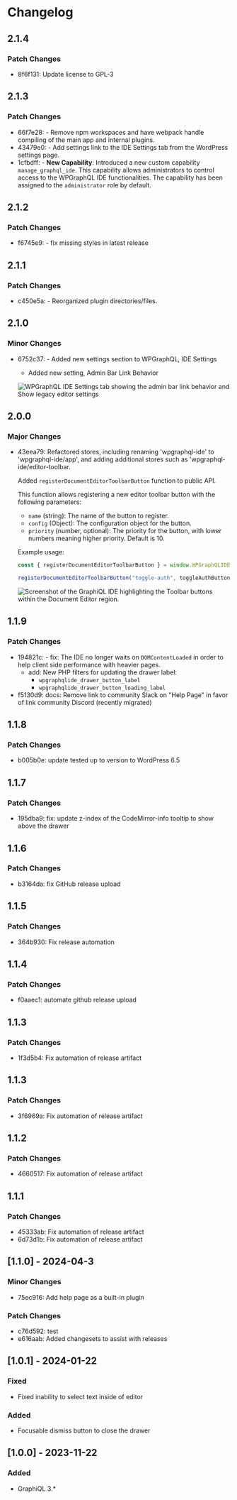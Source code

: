 # Changelog

## 2.1.4

### Patch Changes

- 8f6f131: Update license to GPL-3

## 2.1.3

### Patch Changes

- 66f7e28: - Remove npm workspaces and have webpack handle compiling of the main app and internal plugins.
- 43479e0: - Add settings link to the IDE Settings tab from the WordPress settings page.
- 1cfbdff: - **New Capability**: Introduced a new custom capability `manage_graphql_ide`. This capability allows administrators to control access to the WPGraphQL IDE functionalities. The capability has been assigned to the `administrator` role by default.

## 2.1.2

### Patch Changes

- f6745e9: - fix missing styles in latest release

## 2.1.1

### Patch Changes

- c450e5a: - Reorganized plugin directories/files.

## 2.1.0

### Minor Changes

- 6752c37: - Added new settings section to WPGraphQL, IDE Settings

  - Added new setting, Admin Bar Link Behavior

  ![WPGraphQL IDE Settings tab showing the admin bar link behavior and Show legacy editor settings](https://github.com/wp-graphql/wpgraphql-ide/assets/6676674/59236b4c-0019-40a8-ae9b-a1228997f30c)

## 2.0.0

### Major Changes

- 43eea79: Refactored stores, including renaming 'wpgraphql-ide' to 'wpgraphql-ide/app', and adding additional stores such as 'wpgraphql-ide/editor-toolbar.

  Added `registerDocumentEditorToolbarButton` function to public API.

  This function allows registering a new editor toolbar button with the following parameters:

  - `name` (string): The name of the button to register.
  - `config` (Object): The configuration object for the button.
  - `priority` (number, optional): The priority for the button, with lower numbers meaning higher priority. Default is 10.

  Example usage:

  ```js
  const { registerDocumentEditorToolbarButton } = window.WPGraphQLIDE;

  registerDocumentEditorToolbarButton("toggle-auth", toggleAuthButton, 1);
  ```

  ![Screenshot of the GraphiQL IDE highlighting the Toolbar buttons within the Document Editor region.](https://github.com/wp-graphql/wpgraphql-ide/assets/1260765/2395c3c8-1915-4a24-b64e-35ebe16e674f)

## 1.1.9

### Patch Changes

- 194821c: - fix: The IDE no longer waits on `DOMContentLoaded` in order to help client side performance with heavier pages.
  - add: New PHP filters for updating the drawer label:
    - `wpgraphqlide_drawer_button_label`
    - `wpgraphqlide_drawer_button_loading_label`
- f5130d9: docs: Remove link to community Slack on "Help Page" in favor of link community Discord (recently migrated)

## 1.1.8

### Patch Changes

- b005b0e: update tested up to version to WordPress 6.5

## 1.1.7

### Patch Changes

- 195dba9: fix: update z-index of the CodeMirror-info tooltip to show above the drawer

## 1.1.6

### Patch Changes

- b3164da: fix GitHub release upload

## 1.1.5

### Patch Changes

- 364b930: Fix release automation

## 1.1.4

### Patch Changes

- f0aaec1: automate github release upload

## 1.1.3

### Patch Changes

- 1f3d5b4: Fix automation of release artifact

## 1.1.3

### Patch Changes

- 3f6969a: Fix automation of release artifact

## 1.1.2

### Patch Changes

- 4660517: Fix automation of release artifact

## 1.1.1

### Patch Changes

- 45333ab: Fix automation of release artifact
- 6d73d1b: Fix automation of release artifact

## [1.1.0] - 2024-04-3

### Minor Changes

- 75ec916: Add help page as a built-in plugin

### Patch Changes

- c76d592: test
- e616aab: Added changesets to assist with releases

## [1.0.1] - 2024-01-22

### Fixed

- Fixed inability to select text inside of editor

### Added

- Focusable dismiss button to close the drawer

## [1.0.0] - 2023-11-22

### Added

- GraphiQL 3.\*
